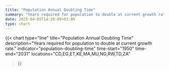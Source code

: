 ```yaml
---
title: "Population Annual Doubling Time"
summary: "Years required for population to double at current growth rate"
date: 2025-04-05T14:20:09+03:00
type: chart
---
```


{{< chart
    type="line"
    title="Population Annual Doubling Time"
    description="Years required for population to double at current growth rate."
    indicator="population-doubling-time"
    time-start="1950"
    time-end="2031"
    locations="CD,EG,ET,KE,MA,MU,NG,RW,TD,ZA"
>}}
